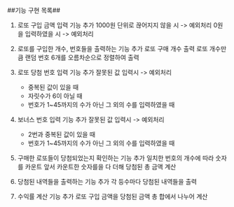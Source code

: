 
##기능 구현 목록##

1. 로또 구입 금액 입력 기능 추가
   1000원 단위로 끊어지지 않을 시 -> 예외처리
   0원을 입력하였을 시 -> 예외처리

2. 로또를 구입한 개수, 번호들을 출력하는 기능 추가
   로또 구매 개수 출력
   로또 개수만큼 랜덤 번호 6개를 오름차순으로 정렬하여 출력

3. 로또 당첨 번호 입력 기능 추가
   잘못된 값 입력시 -> 예외처리
    * 중복된 값이 있을 때
    * 자릿수가 6이 아닐 때
    * 번호가 1~45까지의 수가 아닌 그 외의 수를 입력하였을 때

4. 보너스 번호 입력 기능 추가
   잘못된 값 입력시 -> 예외처리
    * 2번과 중복된 값이 있을 때
    * 번호가 1~45까지의 수가 아닌 그 외의 수를 입력하였을 때

5. 구매한 로또들이 당첨되었는지 확인하는 기능 추가
   일치한 번호의 개수에 따라 숫자를 카운트
   앞서 카운트한 숫자를을 다 더해 당첨된 총 금액 계산

6. 당첨된 내역들을 출력하는 기능 추가
   각 등수마다 당첨된 내역들을 출력

7. 수익률 계산 기능 추가
   로또 구입 금액을 당첨된 금액 총 합에서 나누어 계산


